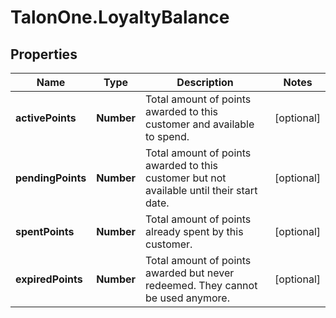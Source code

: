 # TalonOne.LoyaltyBalance

## Properties

Name | Type | Description | Notes
------------ | ------------- | ------------- | -------------
**activePoints** | **Number** | Total amount of points awarded to this customer and available to spend. | [optional] 
**pendingPoints** | **Number** | Total amount of points awarded to this customer but not available until their start date. | [optional] 
**spentPoints** | **Number** | Total amount of points already spent by this customer. | [optional] 
**expiredPoints** | **Number** | Total amount of points awarded but never redeemed. They cannot be used anymore. | [optional] 


